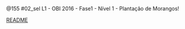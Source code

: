 @155 #02_sel L1 - OBI 2016 - Fase1 - Nível 1 - Plantação de Morangos!

[README](../base/155/Readme.md)
